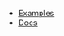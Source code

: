 <!-- docs/_sidebar.md -->

* [Examples](../quickstart/Quickstart.md)
* [Docs](https://raw.githubusercontent.com/luke-lang/luke/master/README.md)